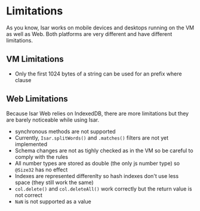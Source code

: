 # Limitations

As you know, Isar works on mobile devices and desktops running on the VM as well as Web. Both platforms are very different and have different limitations.

## VM Limitations

- Only the first 1024 bytes of a string can be used for an prefix where clause

## Web Limitations

Because Isar Web relies on IndexedDB, there are more limitations but they are barely noticeable while using Isar.

- synchronous methods are not supported
- Currently, `Isar.splitWords()` and `.matches()` filters are not yet implemented
- Schema changes are not as tighly checked as in the VM so be careful to comply with the rules
- All number types are stored as double (the only js number type) so `@Size32` has no effect
- Indexes are represented differenlty so hash indexes don't use less space (they still work the same)
- `col.delete()` and `col.deleteAll()` work correctly but the return value is not correct
- `NaN` is not supported as a value
